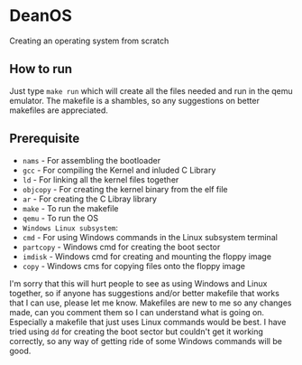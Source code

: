 # DeanOS
Creating an operating system from scratch

## How to run
Just type `make run` which will create all the files needed and run in the qemu emulator.
The makefile is a shambles, so any suggestions on better makefiles are appreciated.


## Prerequisite
* `nams` - For assembling the bootloader
* `gcc` - For compiling the Kernel and inluded C Library
* `ld` - For linking all the kernel files together
* `objcopy` - For creating the kernel binary from the elf file
* `ar` - For creating the C Libray library
* `make` - To run the makefile
* `qemu` - To run the OS
* `Windows Linux subsystem`:
* `cmd` - For using Windows commands in the Linux subsystem terminal
* `partcopy` - Windows cmd for creating the boot sector
* `imdisk` - Windows cmd for creating and mounting the floppy image
* `copy` - Windows cms for copying files onto the floppy image

I'm sorry that this will hurt people to see as using Windows and Linux together, so if anyone has suggestions and/or better makefile that works that I can use, please let me know. Makefiles are new to me so any changes made, can you comment them so I can understand what is going on. Especially a makefile that just uses Linux commands would be best. I have tried using `dd` for creating the boot sector but couldn't get it working correctly, so any way of getting ride of some Windows commands will be good.
